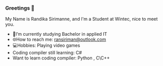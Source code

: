 ### Greetings 👋

My Name is Randika Sirimanne, and I'm a Student at Wintec, nice to meet you.

-  📖I’m currently studying Bachelor in applied IT
-  🌐How to reach me: ransiriman@outlook.com
-  💻Hobbies: Playing video games
-  Coding compiler still learning: C#
-  Want to learn coding compiler: Python , C\C++

